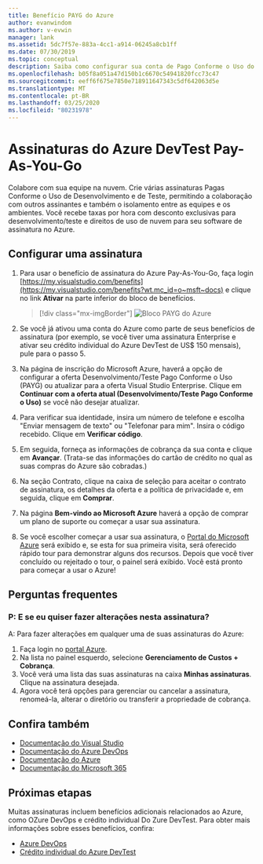 ```yaml
---
title: Benefício PAYG do Azure
author: evanwindom
ms.author: v-evwin
manager: lank
ms.assetid: 5dc7f57e-883a-4cc1-a914-06245a8cb1ff
ms.date: 07/30/2019
ms.topic: conceptual
description: Saiba como configurar sua conta de Pago Conforme o Uso do Azure.
ms.openlocfilehash: b05f8a051a47d150b1c6670c54941820fcc73c47
ms.sourcegitcommit: eeff6f675e7850e718911647343c5df642063d5e
ms.translationtype: MT
ms.contentlocale: pt-BR
ms.lasthandoff: 03/25/2020
ms.locfileid: "80231978"
---
```

# <a name="azure-devtest-pay-as-you-go-subscriptions"></a>Assinaturas do Azure DevTest Pay-As-You-Go
Colabore com sua equipe na nuvem.  Crie várias assinaturas Pagas Conforme o Uso de Desenvolvimento e de Teste, permitindo a colaboração com outros assinantes e também o isolamento entre as equipes e os ambientes.  Você recebe taxas por hora com desconto exclusivas para desenvolvimento/teste e direitos de uso de nuvem para seu software de assinatura no Azure.

## <a name="set-up-a-subscription"></a>Configurar uma assinatura
1. Para usar o benefício de assinatura do Azure Pay-As-You-Go, faça login [https://my.visualstudio.com/benefits](https://my.visualstudio.com/benefits?wt.mc_id=o~msft~docs) e clique no link **Ativar** na parte inferior do bloco de benefícios.
   > [!div class="mx-imgBorder"]
   > ![Bloco PAYG do Azure](_img/vs-azure-payg/vs-azure-payg-tile.png)

2. Se você já ativou uma conta do Azure como parte de seus benefícios de assinatura (por exemplo, se você tiver uma assinatura Enterprise e ativar seu crédito individual do Azure DevTest de US$ 150 mensais), pule para o passo 5.

3. Na página de inscrição do Microsoft Azure, haverá a opção de configurar a oferta Desenvolvimento/Teste Pago Conforme o Uso (PAYG) ou atualizar para a oferta Visual Studio Enterprise.  Clique em **Continuar com a oferta atual (Desenvolvimento/Teste Pago Conforme o Uso)** se você não desejar atualizar.

4. Para verificar sua identidade, insira um número de telefone e escolha "Enviar mensagem de texto" ou "Telefonar para mim".  Insira o código recebido.  Clique em **Verificar código**.

5. Em seguida, forneça as informações de cobrança da sua conta e clique em **Avançar**.  (Trata-se das informações do cartão de crédito no qual as suas compras do Azure são cobradas.)

6. Na seção Contrato, clique na caixa de seleção para aceitar o contrato de assinatura, os detalhes da oferta e a política de privacidade e, em seguida, clique em **Comprar**.

7. Na página **Bem-vindo ao Microsoft Azure** haverá a opção de comprar um plano de suporte ou começar a usar sua assinatura.

8. Se você escolher começar a usar sua assinatura, o [Portal do Microsoft Azure](https://portal.azure.com) será exibido e, se esta for sua primeira visita, será oferecido rápido tour para demonstrar alguns dos recursos.  Depois que você tiver concluído ou rejeitado o tour, o painel será exibido.  Você está pronto para começar a usar o Azure!

## <a name="frequently-asked-questions"></a>Perguntas frequentes
### <a name="q--what-if-i-want-to-make-changes-to-this-subscription"></a>P: E se eu quiser fazer alterações nesta assinatura?
A: Para fazer alterações em qualquer uma de suas assinaturas do Azure:
1. Faça login no [portal Azure](https://portal.azure.com).
2. Na lista no painel esquerdo, selecione **Gerenciamento de Custos + Cobrança**.
3. Você verá uma lista das suas assinaturas na caixa **Minhas assinaturas**. Clique na assinatura desejada.
4. Agora você terá opções para gerenciar ou cancelar a assinatura, renomeá-la, alterar o diretório ou transferir a propriedade de cobrança.

## <a name="see-also"></a>Confira também
- [Documentação do Visual Studio](https://docs.microsoft.com/visualstudio/)
- [Documentação do Azure DevOps](https://docs.microsoft.com/azure/devops/)
- [Documentação do Azure](https://docs.microsoft.com/azure/)
- [Documentação do Microsoft 365](https://docs.microsoft.com/microsoft-365/)

## <a name="next-steps"></a>Próximas etapas
Muitas assinaturas incluem benefícios adicionais relacionados ao Azure, como OZure DevOps e crédito individual Do Zure DevTest.  Para obter mais informações sobre esses benefícios, confira:
- [Azure DevOps](vs-azure-devops.md)
- [Crédito individual do Azure DevTest](vs-azure.md)

